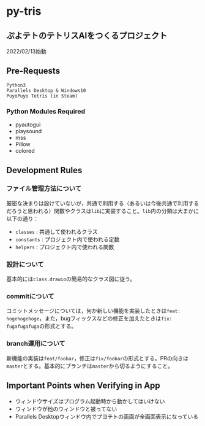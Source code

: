 # py-tris

## ぷよテトのテトリスAIをつくるプロジェクト

2022/02/13始動

## Pre-Requests

```
Python3
Parallels Desktop & Windows10
PuyoPuyo Tetris (in Steam)
```

### Python Modules Required

- pyautogui
- playsound
- mss
- Pillow
- colored

## Development Rules

### ファイル管理方法について

厳密な決まりは設けていないが，共通で利用する（あるいは今後共通で利用するだろうと思われる）関数やクラスは`lib`に実装すること。`lib`内の分類は大まかに以下の通り：

- `classes` : 共通して使われるクラス
- `constants` : プロジェクト内で使われる定数
- `helpers` : プロジェクト内で使われる関数

### 設計について

基本的には`class.drawio`の簡易的なクラス図に従う。

### commitについて

コミットメッセージについては，何か新しい機能を実装したときは`feat: hogehogehoge`，また，bugフィックスなどの修正を加えたときは`fix: fugafugafuga`の形式とする。

### branch運用について

新機能の実装は`feat/foobar`，修正は`fix/foobar`の形式とする。PRの向きは`master`とする。基本的にブランチは`master`から切るようにすること。 

## Important Points when Verifying in App

- ウィンドウサイズはプログラム起動時から動かしてはいけない
- ウィンドウが他のウィンドウと被ってない
- Parallels Desktopウィンドウ内でプヨテトの画面が全画面表示になっている